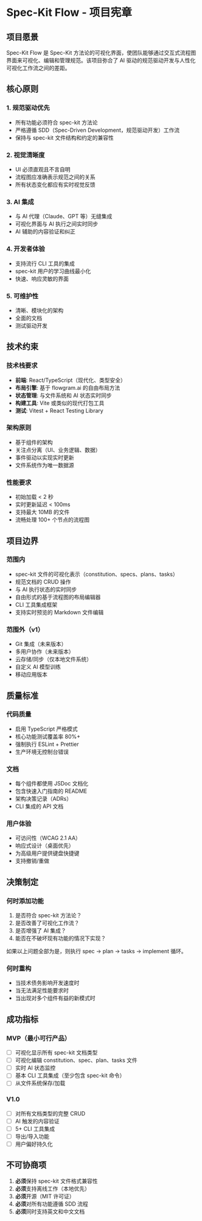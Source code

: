 # Spec-Kit Flow - 项目宪章

## 项目愿景

Spec-Kit Flow 是 Spec-Kit 方法论的可视化界面，使团队能够通过交互式流程图界面来可视化、编辑和管理规范。该项目弥合了 AI 驱动的规范驱动开发与人性化可视化工作流之间的差距。

## 核心原则

### 1. 规范驱动优先
- 所有功能必须符合 spec-kit 方法论
- 严格遵循 SDD（Spec-Driven Development，规范驱动开发）工作流
- 保持与 spec-kit 文件结构和约定的兼容性

### 2. 视觉清晰度
- UI 必须直观且不言自明
- 流程图应准确表示规范之间的关系
- 所有状态变化都应有实时视觉反馈

### 3. AI 集成
- 与 AI 代理（Claude、GPT 等）无缝集成
- 可视化界面与 AI 执行之间实时同步
- AI 辅助的内容验证和纠正

### 4. 开发者体验
- 支持流行 CLI 工具的集成
- spec-kit 用户的学习曲线最小化
- 快速、响应灵敏的界面

### 5. 可维护性
- 清晰、模块化的架构
- 全面的文档
- 测试驱动开发

## 技术约束

### 技术栈要求
- **前端**: React/TypeScript（现代化、类型安全）
- **布局引擎**: 基于 flowgram.ai 的自由布局方法
- **状态管理**: 与文件系统和 AI 状态实时同步
- **构建工具**: Vite 或类似的现代打包工具
- **测试**: Vitest + React Testing Library

### 架构原则
- 基于组件的架构
- 关注点分离（UI、业务逻辑、数据）
- 事件驱动以实现实时更新
- 文件系统作为唯一数据源

### 性能要求
- 初始加载 < 2 秒
- 实时更新延迟 < 100ms
- 支持最大 10MB 的文件
- 流畅处理 100+ 个节点的流程图

## 项目边界

### 范围内
- spec-kit 文件的可视化表示（constitution、specs、plans、tasks）
- 规范文档的 CRUD 操作
- 与 AI 执行状态的实时同步
- 自由形式的基于流程图的布局编辑器
- CLI 工具集成框架
- 支持实时预览的 Markdown 文件编辑

### 范围外（v1）
- Git 集成（未来版本）
- 多用户协作（未来版本）
- 云存储/同步（仅本地文件系统）
- 自定义 AI 模型训练
- 移动应用版本

## 质量标准

### 代码质量
- 启用 TypeScript 严格模式
- 核心功能测试覆盖率 80%+
- 强制执行 ESLint + Prettier
- 生产环境无控制台错误

### 文档
- 每个组件都使用 JSDoc 文档化
- 包含快速入门指南的 README
- 架构决策记录（ADRs）
- CLI 集成的 API 文档

### 用户体验
- 可访问性（WCAG 2.1 AA）
- 响应式设计（桌面优先）
- 为高级用户提供键盘快捷键
- 支持撤销/重做

## 决策制定

### 何时添加功能
1. 是否符合 spec-kit 方法论？
2. 是否改善了可视化工作流？
3. 是否增强了 AI 集成？
4. 能否在不破坏现有功能的情况下实现？

如果以上问题全部为是，则执行 spec → plan → tasks → implement 循环。

### 何时重构
- 当技术债务影响开发速度时
- 当无法满足性能要求时
- 当出现对多个组件有益的新模式时

## 成功指标

### MVP（最小可行产品）
- [ ] 可视化显示所有 spec-kit 文档类型
- [ ] 可视化编辑 constitution、spec、plan、tasks 文件
- [ ] 实时 AI 状态监控
- [ ] 基本 CLI 工具集成（至少包含 spec-kit 命令）
- [ ] 从文件系统保存/加载

### V1.0
- [ ] 对所有文档类型的完整 CRUD
- [ ] AI 触发的内容验证
- [ ] 5+ CLI 工具集成
- [ ] 导出/导入功能
- [ ] 用户偏好持久化

## 不可协商项

1. **必须**保持 spec-kit 文件格式兼容性
2. **必须**支持离线工作（本地优先）
3. **必须**开源（MIT 许可证）
4. **必须**对所有功能遵循 SDD 流程
5. **必须**同时支持英文和中文文档

